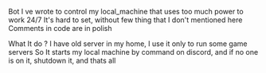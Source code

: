 Bot I ve wrote to control my local_machine that uses too much power to work 24/7
It's hard to set, without few thing that I don't mentioned here
Comments in code are in polish

What It do ?
I have old server in my home, I use it only to run some game servers
So It starts my local machine by command on discord, and if no one is on it, shutdown it, and thats all
